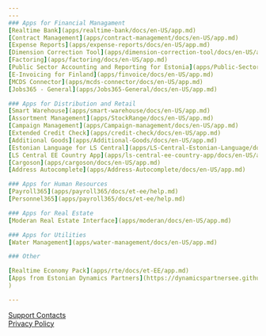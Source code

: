 ```yaml
---
---
### Apps for Financial Managament
[Realtime Bank](apps/realtime-bank/docs/en-US/app.md)  
[Contract Management](apps/contract-management/docs/en-US/app.md)  
[Expense Reports](apps/expense-reports/docs/en-US/app.md)  
[Dimension Correction Tool](apps/dimension-correction-tool/docs/en-US/app.md)  
[Factoring](apps/factoring/docs/en-US/app.md)  
[Public Sector Accounting and Reporting for Estonia](apps/Public-Sector-Accounting/docs/en-US/app.md)  
[E-Invoicing for Finland](apps/finvoice/docs/en-US/app.md)  
[MCDS Connector](apps/mcds-connector/docs/en-US/app.md)  
[Jobs365 - General](apps/Jobs365-General/docs/en-US/app.md)  

### Apps for Distribution and Retail
[Smart Warehouse](apps/smart-warehouse/docs/en-US/app.md)  
[Assortment Management](apps/StockRange/docs/en-US/app.md)  
[Campaign Management](apps/Campaign-management/docs/en-US/app.md)  
[Extended Credit Check](apps/credit-check/docs/en-US/app.md)  
[Additional Goods](apps/Additional-Goods/docs/en-US/app.md)  
[Estonian Language for LS Central](apps/LS-Central-Estonian-Language/docs/en-US/app.md)  
[LS Central EE Country App](apps/ls-central-ee-country-app/docs/en-US/app.md)  
[Cargoson](apps/cargoson/docs/en-US/app.md)  
[Address Autocomplete](apps/Address-Autocomplete/docs/en-US/app.md)  

### Apps for Human Resources
[Payroll365](apps/payroll365/docs/et-ee/help.md)  
[Personnel365](apps/payroll365/docs/et-ee/help.md)

### Apps for Real Estate
[Moderan Real Estate Interface](apps/moderan/docs/en-US/app.md)  

### Apps for Utilities
[Water Management](apps/water-management/docs/en-US/app.md)  

### Other

[Realtime Economy Pack](apps/rte/docs/et-EE/app.md)  
[Apps from Estonian Dynamics Partners](https://dynamicspartnersee.github.io/
)  

---
```


[Support Contacts](docs/en-us/support.md)  
[Privacy Policy](docs/en-us/privacy.md)

